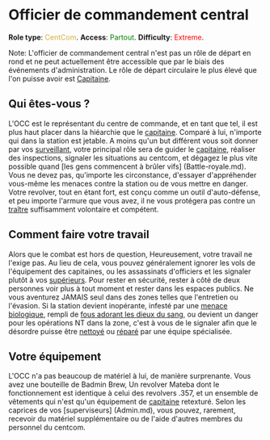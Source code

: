 # Officier de commandement central
**Role type**: <font color= "#D4AF37">CentCom</font>. **Access**: <font color="green">Partout</font>. **Difficulty**: <font color="Red">Extreme</font>.



Note: L'officier de commandement central n'est pas un rôle de départ en rond et ne peut actuellement être accessible que par le biais des événements d'administration. Le rôle de départ circulaire le plus élevé que l'on puisse avoir est [Capitaine](\3_HowToPlay\Jobs\Command_roles\Captain.md).


## Qui êtes-vous ?

L'OCC est le représentant du centre de commande, et en tant que tel, il est plus haut placer dans la hiéarchie que le [capitaine](\3_HowToPlay\Jobs\Command_roles\Captain.md). Comparé à lui, n'importe qui dans la station est jetable. A moins qu'un but différent vous soit donner par vos [surveillant](\3_HowToPlay\Jobs\Protagonist_roles\Special\Admin.md), votre principal rôle sera de guider le [capitaine](\3_HowToPlay\Jobs\Command_roles\Captain.md), réaliser des inspections, signaler les situations au centcom, et dégagez le plus vite possible quand [les gens commencent à brûler vifs] (Battle-royale.md). Vous ne devez pas, qu'importe les circonstance, d'essayer d'appréhender vous-même les menaces contre la station ou de vous mettre en danger. Votre revolver, tout en étant fort, est conçu comme un outil d'auto-défense, et peu importe l'armure que vous avez, il ne vous protégera pas contre un [traître](Traitor.md) suffisamment volontaire et compétent.



## Comment faire votre travail

Alors que le combat est hors de question, Heureusement, votre travail ne l'exige pas. Au lieu de cela, vous pouvez généralement ignorer les vols de l'équipement des capitaines, ou les assassinats d'officiers et les signaler plutôt à vos [supérieurs](Admin.md). Pour rester en sécurité, rester à côté de deux personnes voir plus à tout moment et rester dans les espaces publics. Ne vous aventurez JAMAIS seul dans des zones telles que l'entretien ou l'évasion. Si la station devient inopérante, infesté par une [menace](\3_HowToPlay\Jobs\Antagonist_roles\Xenomorph.md) [biologique](\3_HowToPlay\Jobs\Antagonist_roles\Blob.md), rempli de [fous adorant les dieux du sang](Blood-cult.md), ou devient un danger pour les opérations NT dans la zone, c'est à vous de le signaler afin que le désordre puisse être [nettoyé](Death-Squad.md) ou [réparé](Emergency-Response-Team.md) par une équipe spécialisée.



## Votre équipement

L'OCC n'a pas beaucoup de matériel à lui, de manière surprenante. Vous avez une bouteille de Badmin Brew, Un revolver Mateba dont le fonctionnement est identique à celui des revolvers .357, et un ensemble de vêtements qui n'est qu'un équipement de [capitaine](\3_HowToPlay\Jobs\Command_roles\Captain.md) retexturé. Selon les caprices de vos [superviseurs] (Admin.md), vous pouvez, rarement, recevoir du matériel supplémentaire ou de l'aide d'autres membres du personnel du centcom.